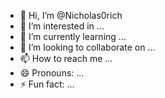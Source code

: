 - 👋 Hi, I’m @Nicholas0rich
- 👀 I’m interested in ...
- 🌱 I’m currently learning ...
- 💞️ I’m looking to collaborate on ...
- 📫 How to reach me ...
- 😄 Pronouns: ...
- ⚡ Fun fact: ...

<!---
Nicholas0rich/Nicholas0rich is a ✨ special ✨ repository because its `README.md` (this file) appears on your GitHub profile.
You can click the Preview link to take a look at your changes.
--->
